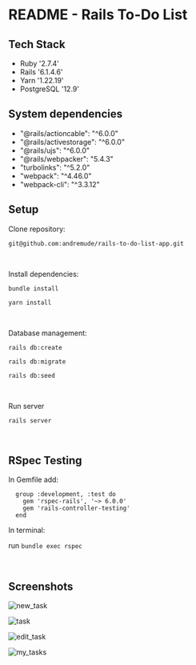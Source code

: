 # README - Rails To-Do List

## Tech Stack
   * Ruby '2.7.4'
   * Rails '6.1.4.6'
   * Yarn '1.22.19'
   * PostgreSQL '12.9'

## System dependencies
   * "@rails/actioncable": "^6.0.0"
   * "@rails/activestorage": "^6.0.0"
   * "@rails/ujs": "^6.0.0"
   * "@rails/webpacker": "5.4.3"
   * "turbolinks": "^5.2.0"
   * "webpack": "^4.46.0"
   * "webpack-cli": "^3.3.12"

## Setup

Clone repository: 

  `git@github.com:andremude/rails-to-do-list-app.git`

<br>

Install dependencies: 

  `bundle install`

  `yarn install`

<br>

Database management:

  `rails db:create`

  `rails db:migrate`

  `rails db:seed`

<br>  

Run server

  `rails server`

<br>

## RSpec Testing
  
  In Gemfile add: 
  
 ```
   group :development, :test do
     gem 'rspec-rails', '~> 6.0.0'
     gem 'rails-controller-testing'
   end
```

 In terminal: 
  
  run `bundle exec rspec`

<br>

## Screenshots

![new_task](https://user-images.githubusercontent.com/71613801/158030505-f27fcab1-51fb-4a4f-b2c4-267885c0f73e.png)

![task](https://user-images.githubusercontent.com/71613801/158030506-96138cdb-32c4-4a4c-b0e0-93f787d7c472.png)

![edit_task](https://user-images.githubusercontent.com/71613801/158030508-fc307141-983b-4cd3-a694-84804aa35969.png)

![my_tasks](https://user-images.githubusercontent.com/71613801/158030510-4e343718-fe84-4f1d-a2a1-b1123ddd2660.png)
